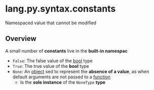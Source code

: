 # lang.py.syntax.constants

Namespaced value that cannot be modified

## Overview

A small number of **constants** live in the **built-in namespac**

- `False`: The false value of the [bool](./6auy.md) type
- `True`: The true value of the **bool** type
- `None`: An [object](./unhs.md) sed to represent the **absence of a value**,
  as when default arguments are not passed to a [function](./8xrz.md)
  - Is the **sole instance** of the `NoneType` **type**
